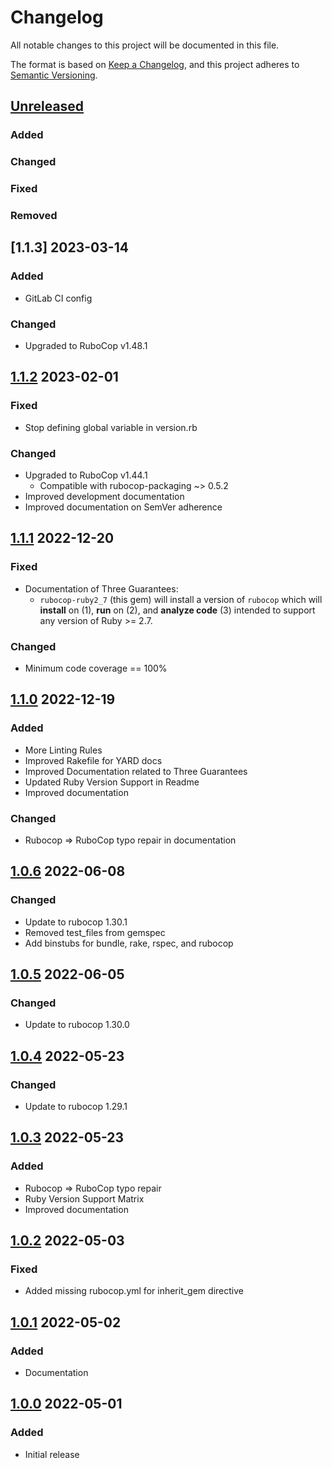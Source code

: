 # Changelog
All notable changes to this project will be documented in this file.

The format is based on [Keep a Changelog](https://keepachangelog.com/en/1.0.0/),
and this project adheres to [Semantic Versioning](https://semver.org/spec/v2.0.0.html).

## [Unreleased]
### Added
### Changed
### Fixed
### Removed

## [1.1.3] 2023-03-14
### Added
* GitLab CI config
### Changed
* Upgraded to RuboCop v1.48.1

## [1.1.2] 2023-02-01
### Fixed
* Stop defining global variable in version.rb
### Changed
* Upgraded to RuboCop v1.44.1
  * Compatible with rubocop-packaging ~> 0.5.2
* Improved development documentation
* Improved documentation on SemVer adherence

## [1.1.1] 2022-12-20
### Fixed
* Documentation of Three Guarantees:
  * `rubocop-ruby2_7` (this gem) will install a version of `rubocop` which will
    **install** on (1), **run** on (2), and **analyze code** (3) intended to support any version of Ruby >= 2.7.
### Changed
* Minimum code coverage == 100%

## [1.1.0] 2022-12-19
### Added
* More Linting Rules
* Improved Rakefile for YARD docs
* Improved Documentation related to Three Guarantees
* Updated Ruby Version Support in Readme
* Improved documentation
### Changed
* Rubocop => RuboCop typo repair in documentation

## [1.0.6] 2022-06-08
### Changed
* Update to rubocop 1.30.1
* Removed test_files from gemspec
* Add binstubs for bundle, rake, rspec, and rubocop

## [1.0.5] 2022-06-05
### Changed
* Update to rubocop 1.30.0

## [1.0.4] 2022-05-23
### Changed
* Update to rubocop 1.29.1

## [1.0.3] 2022-05-23
### Added
* Rubocop => RuboCop typo repair
* Ruby Version Support Matrix
* Improved documentation

## [1.0.2] 2022-05-03
### Fixed
* Added missing rubocop.yml for inherit_gem directive

## [1.0.1] 2022-05-02
### Added
* Documentation

## [1.0.0] 2022-05-01
### Added
* Initial release

[Unreleased]: https://github.com/rubocop-lts/rubocop-ruby2_7/compare/v1.1.2...HEAD
[1.1.2]: https://github.com/rubocop-lts/rubocop-ruby2_7/compare/v1.1.1...v1.1.2
[1.1.1]: https://github.com/rubocop-lts/rubocop-ruby2_7/compare/v1.1.0...v1.1.1
[1.1.0]: https://github.com/rubocop-lts/rubocop-ruby2_7/compare/v1.0.6...v1.1.0
[1.0.6]: https://github.com/rubocop-lts/rubocop-ruby2_7/compare/v1.0.5...v1.0.6
[1.0.5]: https://github.com/rubocop-lts/rubocop-ruby2_7/compare/v1.0.4...v1.0.5
[1.0.4]: https://github.com/rubocop-lts/rubocop-ruby2_7/compare/v1.0.3...v1.0.4
[1.0.3]: https://github.com/rubocop-lts/rubocop-ruby2_7/compare/v1.0.2...v1.0.3
[1.0.2]: https://github.com/rubocop-lts/rubocop-ruby2_7/compare/v1.0.1...v1.0.2
[1.0.1]: https://github.com/rubocop-lts/rubocop-ruby2_7/compare/v1.0.0...v1.0.1
[1.0.0]: https://github.com/rubocop-lts/rubocop-ruby2_7/compare/70d9ab2660620916ed08d1f6057d10fc4f9aa731...v1.0.0
